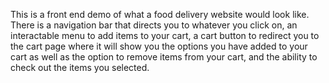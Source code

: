 This is a front end demo of what a food delivery website would look like. There is a navigation bar that directs you to whatever you click on, an interactable menu to add items to your cart,
a cart button to redirect you to the cart page where it will show you the options you have added to your cart as well as the option to remove items from your cart,
and the ability to check out the items you selected.
